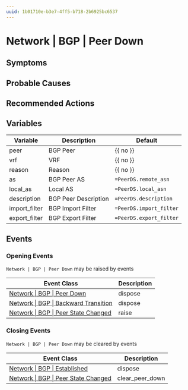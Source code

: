 ```yaml
---
uuid: 1b01710e-b3e7-4ff5-b718-2b6925bc6537
---
```

# Network | BGP | Peer Down

## Symptoms

## Probable Causes

## Recommended Actions

## Variables

Variable | Description | Default
--- | --- | ---
peer | BGP Peer | {{ no }}
vrf | VRF | {{ no }}
reason | Reason | {{ no }}
as | BGP Peer AS | `=PeerDS.remote_asn`
local_as | Local AS | `=PeerDS.local_asn`
description | BGP Peer Description | `=PeerDS.description`
import_filter | BGP Import Filter | `=PeerDS.import_filter`
export_filter | BGP Export Filter | `=PeerDS.export_filter`

## Events

### Opening Events
`Network | BGP | Peer Down` may be raised by events

Event Class | Description
--- | ---
[Network \| BGP \| Peer Down](../../../event-classes/network/bgp/peer-down.md) | dispose
[Network \| BGP \| Backward Transition](../../../event-classes/network/bgp/backward-transition.md) | dispose
[Network \| BGP \| Peer State Changed](../../../event-classes/network/bgp/peer-state-changed.md) | raise

### Closing Events
`Network | BGP | Peer Down` may be cleared by events

Event Class | Description
--- | ---
[Network \| BGP \| Established](../../../event-classes/network/bgp/established.md) | dispose
[Network \| BGP \| Peer State Changed](../../../event-classes/network/bgp/peer-state-changed.md) | clear_peer_down
